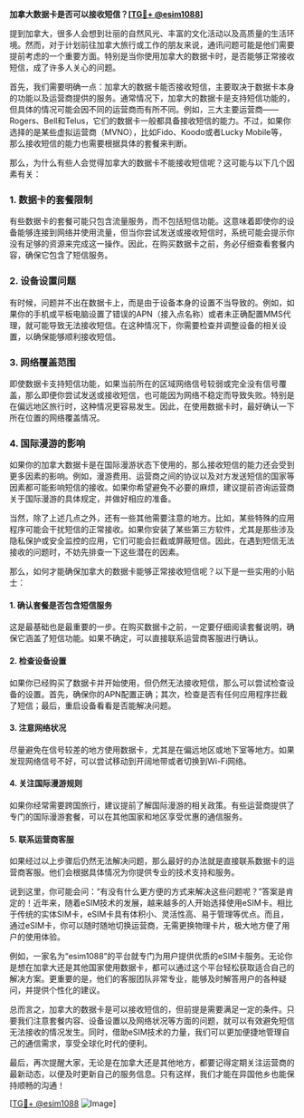 **加拿大数据卡是否可以接收短信？[[TG💪+ @esim1088](https://t.me/s/esim1088)]**

提到加拿大，很多人会想到壮丽的自然风光、丰富的文化活动以及高质量的生活环境。然而，对于计划前往加拿大旅行或工作的朋友来说，通讯问题可能是他们需要提前考虑的一个重要方面。特别是当你使用加拿大的数据卡时，是否能够正常接收短信，成了许多人关心的问题。

首先，我们需要明确一点：加拿大的数据卡能否接收短信，主要取决于数据卡本身的功能以及运营商提供的服务。通常情况下，加拿大的数据卡是支持短信功能的，但具体的情况可能会因不同的运营商而有所不同。例如，三大主要运营商——Rogers、Bell和Telus，它们的数据卡一般都具备接收短信的能力。不过，如果你选择的是某些虚拟运营商（MVNO），比如Fido、Koodo或者Lucky Mobile等，那么接收短信的能力也需要根据具体的套餐来判断。

那么，为什么有些人会觉得加拿大的数据卡不能接收短信呢？这可能与以下几个因素有关：

### **1. 数据卡的套餐限制**
有些数据卡的套餐可能只包含流量服务，而不包括短信功能。这意味着即使你的设备能够连接到网络并使用流量，但当你尝试发送或接收短信时，系统可能会提示你没有足够的资源来完成这一操作。因此，在购买数据卡之前，务必仔细查看套餐内容，确保它包含了短信服务。

### **2. 设备设置问题**
有时候，问题并不出在数据卡上，而是由于设备本身的设置不当导致的。例如，如果你的手机或平板电脑设置了错误的APN（接入点名称）或者未正确配置MMS代理，就可能导致无法接收短信。在这种情况下，你需要检查并调整设备的相关设置，以确保能够顺利接收短信。

### **3. 网络覆盖范围**
即使数据卡支持短信功能，如果当前所在的区域网络信号较弱或完全没有信号覆盖，那么即便你尝试发送或接收短信，也可能因为网络不稳定而导致失败。特别是在偏远地区旅行时，这种情况更容易发生。因此，在使用数据卡时，最好确认一下所在位置的网络覆盖情况。

### **4. 国际漫游的影响**
如果你的加拿大数据卡是在国际漫游状态下使用的，那么接收短信的能力还会受到更多因素的影响。例如，漫游费用、运营商之间的协议以及对方发送短信的国家等因素都可能影响短信的接收。如果你希望避免不必要的麻烦，建议提前咨询运营商关于国际漫游的具体规定，并做好相应的准备。

当然，除了上述几点之外，还有一些其他需要注意的地方。比如，某些特殊的应用程序可能会干扰短信的正常接收。如果你安装了某些第三方软件，尤其是那些涉及隐私保护或安全监控的应用，它们可能会拦截或屏蔽短信。因此，在遇到短信无法接收的问题时，不妨先排查一下这些潜在的因素。

那么，如何才能确保加拿大的数据卡能够正常接收短信呢？以下是一些实用的小贴士：

#### **1. 确认套餐是否包含短信服务**
这是最基础也是最重要的一步。在购买数据卡之前，一定要仔细阅读套餐说明，确保它涵盖了短信功能。如果不确定，可以直接联系运营商客服进行确认。

#### **2. 检查设备设置**
如果你已经购买了数据卡并开始使用，但仍然无法接收短信，那么可以尝试检查设备的设置。首先，确保你的APN配置正确；其次，检查是否有任何应用程序拦截了短信；最后，重启设备看看是否能解决问题。

#### **3. 注意网络状况**
尽量避免在信号较差的地方使用数据卡，尤其是在偏远地区或地下室等地方。如果发现网络信号不好，可以尝试移动到开阔地带或者切换到Wi-Fi网络。

#### **4. 关注国际漫游规则**
如果你经常需要跨国旅行，建议提前了解国际漫游的相关政策。有些运营商提供了专门的国际漫游套餐，可以在其他国家和地区享受优惠的通信服务。

#### **5. 联系运营商客服**
如果经过以上步骤后仍然无法解决问题，那么最好的办法就是直接联系数据卡的运营商客服。他们会根据具体情况为你提供专业的技术支持和服务。

说到这里，你可能会问：“有没有什么更方便的方式来解决这些问题呢？”答案是肯定的！近年来，随着eSIM技术的发展，越来越多的人开始选择使用eSIM卡。相比于传统的实体SIM卡，eSIM卡具有体积小、灵活性高、易于管理等优点。而且，通过eSIM卡，你可以随时随地切换运营商，无需更换物理卡片，极大地方便了用户的使用体验。

例如，一家名为“esim1088”的平台就专门为用户提供优质的eSIM卡服务。无论你是想在加拿大还是其他国家使用数据卡，都可以通过这个平台轻松获取适合自己的解决方案。更重要的是，他们的客服团队非常专业，能够及时解答用户的各种疑问，并提供个性化的建议。

总而言之，加拿大的数据卡是可以接收短信的，但前提是需要满足一定的条件。只要我们注意套餐内容、设备设置以及网络状况等方面的问题，就可以有效避免短信无法接收的情况发生。同时，借助eSIM技术的力量，我们可以更加便捷地管理自己的通信需求，享受全球化时代的便利。

最后，再次提醒大家，无论是在加拿大还是其他地方，都要记得定期关注运营商的最新动态，以便及时更新自己的服务信息。只有这样，我们才能在异国他乡也能保持顺畅的沟通！

[[TG💪+ @esim1088](https://t.me/s/esim1088) ![Image](https://i.postimg.cc/4NQfJmqS/Snipaste-2025-05-13-00-14-12.png)]